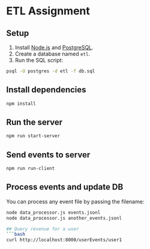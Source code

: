 # ETL Assignment

## Setup
1. Install [Node.js](https://nodejs.org/) and [PostgreSQL](https://www.postgresql.org/download/).
2. Create a database named `etl`.
3. Run the SQL script:
```bash
psql -U postgres -d etl -f db.sql
```

## Install dependencies
```bash
npm install
```

## Run the server
```bash
npm run start-server
```

## Send events to server
```bash
npm run run-client
```

## Process events and update DB
You can process any event file by passing the filename:
```bash
node data_processor.js events.jsonl
node data_processor.js another_events.jsonl

## Query revenue for a user
```bash
curl http://localhost:8000/userEvents/user1